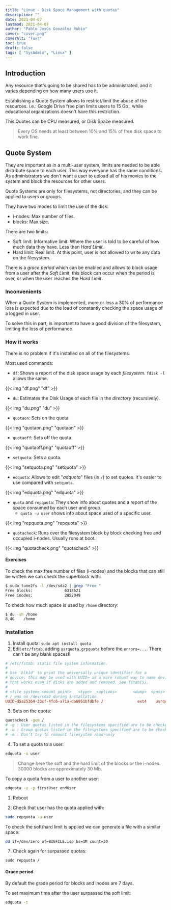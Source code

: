 ```yaml
---
title: "Linux - Disk Space Management with quotas"
description: ""
date: 2021-04-07
lastmod: 2021-04-07
author: "Pablo Jesús González Rubio"
cover: "cover.png"
coverAlt: "Tux!"
toc: true
draft: false
tags: [ "SysAdmin", "Linux" ]
---
```


## Introduction

Any resource that's going to be shared has to be administrated, and it varies depending on how many users use it.

Establishing a Quote System allows to restrict/limit the abuse of the resources. i.e.: Google Drive free plan limits users to 15 Gb., while educational organizations doesn't have this restriction.

This Quotes can be CPU measured, or Disk Space measured.

> Every OS needs at least between 10% and 15% of free disk space to work fine.

## Quote System

They are important as in a multi-user system, limits are needed to be able distribute space to each user. This way everyone has the same conditions. As administrators we don't want a user to upload all of his movies to the system and block the resources for other users.

Quote Systems are only for filesystems, not directories, and they can be applied to users or groups.

They have two modes to limit the use of the disk:

* i-nodes: Max number of files.
* blocks: Max size.

There are two limits:

* Soft limit: Informative limit. Where the user is told to be careful of how much data they have. Less than *Hard Limit*.
* Hard limit: Real limit. At this point, user is not allowed to write any data on the filesystem.

There is a *grace period* which can be enabled and allows to block usage from a user after the *Soft Limit*, this block can occur when the period is over, or when the user reaches the *Hard Limit*.

### Inconvenients

When a Quote System is implemented, more or less a 30% of performance loss is expected due to the load of constantly checking the space usage of a logged in user.

To solve this in part, is important to have a good division of the filesystem, limiting the loss of performance.

### How it works

There is no problem if it's installed on all of the filesystems.

Most used commands:

* `df`: Shows a report of the disk space usage by each *filesystem*. `fdisk -l` allows the same.

{{< img "df.png" "df" >}}

* `du`: Estimates the Disk Usage of each file in the *directory* (recursively).

{{< img "du.png" "du" >}}

* `quotaon`: Sets on the quota.

{{< img "quotaon.png" "quotaon" >}}

* `quotaoff`: Sets off the quota.

{{< img "quotaoff.png" "quotaoff" >}}

* `setquota`: Sets a quota.

{{< img "setquota.png" "setquota" >}}

* `edquota`: Allows to edit "*adquota*" files (in `/`) to set quotes. It's easier to use compared with `setquota`.

{{< img "edquota.png" "edquota" >}}

* `quota` and `repquota`: They show info about quotes and a report of the space consumed by each user and group.
  * `quota -u user` shows info about space used of a specific user.

{{< img "repquota.png" "repquota" >}}

* `quotacheck`: Runs over the filesystem block by block checking free and occupied i-nodes. Usually runs at boot.

{{< img "quotacheck.png" "quotacheck" >}}

#### Exercises

To check the max free number of files (i-nodes) and the blocks that can still be written we can check the superblock with:

```bash
$ sudo tune2fs -l /dev/sda2 | grep "Free "
Free blocks:              6318621
Free inodes:              2852049
```

To check how much space is used by `/home` directory:

```bash
$ du -sh /home
8,4G	/home
```

### Installation

1. Install quota: `sudo apt install quota`
2. Edit `etc/fstab`, adding `usrquota,grpquota` before the `errors=...`. There can't be any blank spaces!!

```conf
# /etc/fstab: static file system information.
#
# Use 'blkid' to print the universally unique identifier for a
# device; this may be used with UUID= as a more robust way to name devices
# that works even if disks are added and removed. See fstab(5).
#
# <file system> <mount point>   <type>  <options>       <dump>  <pass>
# / was on /dev/sda2 during installation
UUID=d5a25364-33cf-4fc6-a71a-da6861bfdbfe /               ext4    usrquota,grpquota,errors=remount-ro 0       1
```

3. Sets on the quota:

```bash
quotacheck -gum /
# -g : User quotas listed in the filesystems specified are to be checked.
# -u : Group quotas listed in the filesystems specified are to be checked.
# -m : Don't try to remount filesystem read-only
```

4. To set a quota to a user:

```bash
edquota -u user
```

> Change here the soft and the hard limit of the blocks or the i-nodes. 30000 blocks are approximately 30 Mb.

To copy a quota from a user to another user:

```bash
edquota -u -p firstUser endUser
```

1. Reboot

2. Check that user has the quota applied with:

```bash
sudo repquota -u user
```

To check the soft/hard limit is applied we can generate a file with a similar space:

```bash
dd if=/dev/zero of=BIGFILE.iso bs=1M count=30
```

7. Check again for surpassed quotas:

```
sudo repquota /
```

#### Grace period

By default the grade period for blocks and inodes are 7 days.

To set maximum time after the user surpassed the soft limit:

```bash
edquota -t
```
